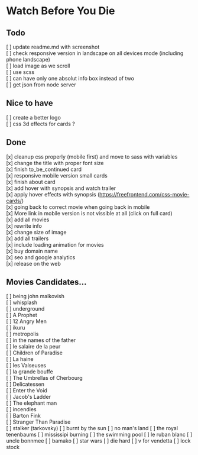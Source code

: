 # Watch Before You Die 


## Todo
[ ] update readme.md with screenshot  
[ ] check responsive version in landscape on all devices mode (including phone landscape)  
[ ] load image as we scroll    
[ ] use scss  
[ ] can have only one absolut info box instead of two  
[ ] get json from node server   

## Nice to have 
[ ] create a better logo   
[ ] css 3d effects for cards ?  

## Done 
[x] cleanup css properly (mobile first) and move to sass with variables  
[x] change the title with proper font size    
[x] finish to_be_continued card  
[x] responsive mobile version small cards  
[x] finish about card   
[x] add hover with synopsis and watch trailer  
[x] apply hover effects with synopsis  (https://freefrontend.com/css-movie-cards/)  
[x] going back to correct movie when going back in mobile   
[x] More link in mobile version is not vissible at all (click on full card)  
[x] add all movies  
[x] rewrite info  
[x] change size of image    
[x] add all trailers  
[x] include loading animation for movies    
[x] buy domain name  
[x] seo and google analytics   
[x] release on the web   

## Movies Candidates...
[ ] being john malkovish  
[ ] whisplash   
[ ] underground  
[ ] A Prophet  
[ ] 12 Angry Men   
[ ] ikuru  
[ ] metropolis  
[ ] in the names of the father  
[ ] le salaire de la peur  
[ ] Children of Paradise  
[ ] La haine   
[ ] les Valseuses   
[ ] la grande bouffe  
[ ] The Umbrellas of Cherbourg  
[ ] Delicatessen  
[ ] Enter the Void  
[ ] Jacob's Ladder  
[ ] The elephant man   
[ ] incendies   
[ ] Barton Fink  
[ ] Stranger Than Paradise  
[ ] stalker (tarkovsky)
[ ] burnt by the sun 
[ ] no man's land 
[ ] the royal tenenbaums 
[ ] mississipi burning 
[ ] the swimming pool
[ ] le ruban blanc
[ ] uncle bonnmee 
[ ] bamako
[ ] star wars 
[ ] die hard 
[ ] v for vendetta 
[ ] lock stock 

